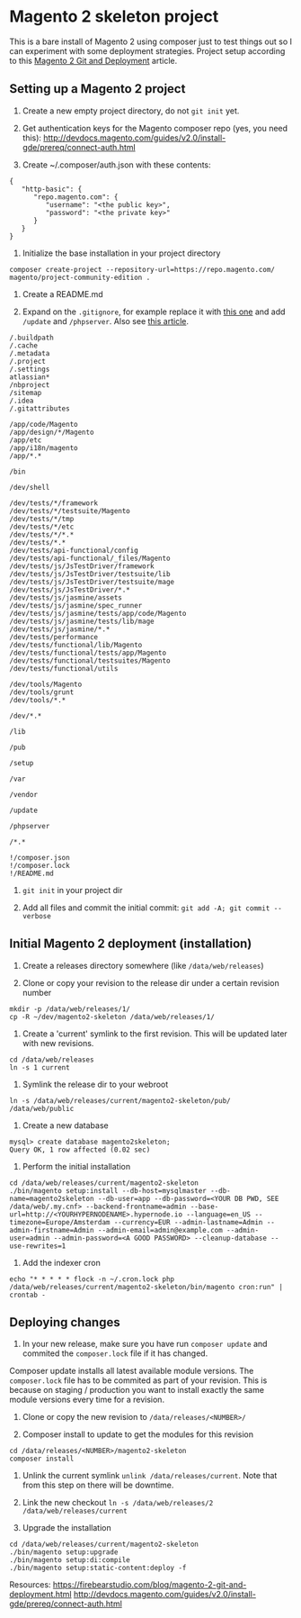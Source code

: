 # Magento 2 skeleton project

This is a bare install of Magento 2 using composer just to test things out so I can experiment with some deployment strategies. Project setup according to this [Magento 2 Git and Deployment](https://firebearstudio.com/blog/magento-2-git-and-deployment.html) article.

## Setting up a Magento 2 project

1. Create a new empty project directory, do not `git init` yet.

1. Get authentication keys for the Magento composer repo (yes, you need this):
http://devdocs.magento.com/guides/v2.0/install-gde/prereq/connect-auth.html

1. Create ~/.composer/auth.json with these contents:

```
{
   "http-basic": {
      "repo.magento.com": {
         "username": "<the public key>",
         "password": "<the private key>"
      }
   }
}
```

1. Initialize the base installation in your project directory

```
composer create-project --repository-url=https://repo.magento.com/ magento/project-community-edition .
```

1. Create a README.md

1. Expand on the `.gitignore`, for example replace it with [this one](https://github.com/magento/magento2-community-edition/blob/master/.gitignore) and add `/update` and `/phpserver`. Also see [this article](https://firebearstudio.com/blog/magento-2-git-and-deployment.html).

```
/.buildpath
/.cache
/.metadata
/.project
/.settings
atlassian*
/nbproject
/sitemap
/.idea
/.gitattributes

/app/code/Magento
/app/design/*/Magento
/app/etc
/app/i18n/magento
/app/*.*

/bin

/dev/shell

/dev/tests/*/framework
/dev/tests/*/testsuite/Magento
/dev/tests/*/tmp
/dev/tests/*/etc
/dev/tests/*/*.*
/dev/tests/*.*
/dev/tests/api-functional/config
/dev/tests/api-functional/_files/Magento
/dev/tests/js/JsTestDriver/framework
/dev/tests/js/JsTestDriver/testsuite/lib
/dev/tests/js/JsTestDriver/testsuite/mage
/dev/tests/js/JsTestDriver/*.*
/dev/tests/js/jasmine/assets
/dev/tests/js/jasmine/spec_runner
/dev/tests/js/jasmine/tests/app/code/Magento
/dev/tests/js/jasmine/tests/lib/mage
/dev/tests/js/jasmine/*.*
/dev/tests/performance
/dev/tests/functional/lib/Magento
/dev/tests/functional/tests/app/Magento
/dev/tests/functional/testsuites/Magento
/dev/tests/functional/utils

/dev/tools/Magento
/dev/tools/grunt
/dev/tools/*.*

/dev/*.*

/lib

/pub

/setup

/var

/vendor

/update

/phpserver

/*.*

!/composer.json
!/composer.lock
!/README.md
```

1. `git init` in your project dir

1. Add all files and commit the initial commit: `git add -A; git commit --verbose`

## Initial Magento 2 deployment (installation)

1. Create a releases directory somewhere (like `/data/web/releases`)

1. Clone or copy your revision to the release dir under a certain revision number

```
mkdir -p /data/web/releases/1/
cp -R ~/dev/magento2-skeleton /data/web/releases/1/
```

1. Create a 'current' symlink to the first revision. This will be updated later with new revisions.

```
cd /data/web/releases
ln -s 1 current
```

1. Symlink the release dir to your webroot

```
ln -s /data/web/releases/current/magento2-skeleton/pub/ /data/web/public
```

1. Create a new database

```
mysql> create database magento2skeleton;
Query OK, 1 row affected (0.02 sec)
```

1. Perform the initial installation

```
cd /data/web/releases/current/magento2-skeleton
./bin/magento setup:install --db-host=mysqlmaster --db-name=magento2skeleton --db-user=app --db-password=<YOUR DB PWD, SEE /data/web/.my.cnf> --backend-frontname=admin --base-url=http://<YOURHYPERNODENAME>.hypernode.io --language=en_US --timezone=Europe/Amsterdam --currency=EUR --admin-lastname=Admin --admin-firstname=Admin --admin-email=admin@example.com --admin-user=admin --admin-password=<A GOOD PASSWORD> --cleanup-database --use-rewrites=1
```

1. Add the indexer cron

```
echo "* * * * * flock -n ~/.cron.lock php /data/web/releases/current/magento2-skeleton/bin/magento cron:run" | crontab -
```

## Deploying changes

1. In your new release, make sure you have run `composer update` and commited the `composer.lock` file if it has changed.

Composer update installs all latest available module versions. The `composer.lock` file has to be commited as part of your revision. This is because on staging / production you want to install exactly the same module versions every time for a revision.

1. Clone or copy the new revision to `/data/releases/<NUMBER>/`

1. Composer install to update to get the modules for this revision

```
cd /data/releases/<NUMBER>/magento2-skeleton
composer install
```

1. Unlink the current symlink `unlink /data/releases/current`. Note that from this step on there will be downtime.

1. Link the new checkout `ln -s /data/web/releases/2 /data/web/releases/current`

1. Upgrade the installation

```
cd /data/web/releases/current/magento2-skeleton
./bin/magento setup:upgrade
./bin/magento setup:di:compile
./bin/magento setup:static-content:deploy -f
```

Resources:
https://firebearstudio.com/blog/magento-2-git-and-deployment.html
http://devdocs.magento.com/guides/v2.0/install-gde/prereq/connect-auth.html

